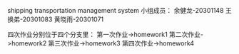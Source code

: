 shipping transportation management system
小组成员：
余健龙-20301148
王换弟-20301083
黄晓雨-20301071

四次作业分别位于四个分支里：
第一次作业->homework1
第二次作业->homework2
第三次作业->homework3
第四次作业->homework4
